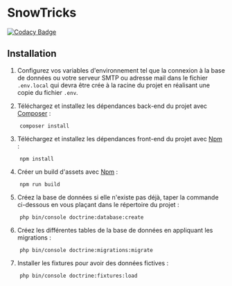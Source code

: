# SnowTricks

[![Codacy Badge](https://api.codacy.com/project/badge/Grade/9e70fb44a25c416f8fd45c4b1f815bd6)](https://app.codacy.com/gh/PavelKlimovich/SnowTricks?utm_source=github.com&utm_medium=referral&utm_content=PavelKlimovich/SnowTricks&utm_campaign=Badge_Grade_Settings)

## Installation

1. Configurez vos variables d'environnement tel que la connexion à la base de données ou votre serveur SMTP ou adresse mail dans le fichier `.env.local` qui devra être crée à la racine du projet en réalisant une copie du fichier `.env`.

2. Téléchargez et installez les dépendances back-end du projet avec [Composer](https://getcomposer.org/download/) :
```
    composer install
```

3. Téléchargez et installez les dépendances front-end du projet avec [Npm](https://www.npmjs.com/get-npm) :
```
    npm install
```

4. Créer un build d'assets avec [Npm](https://www.npmjs.com/get-npm) :
```
    npm run build
```

5. Créez la base de données si elle n'existe pas déjà, taper la commande ci-dessous en vous plaçant dans le répertoire du projet :
```
    php bin/console doctrine:database:create
```

6. Créez les différentes tables de la base de données en appliquant les migrations :
```
    php bin/console doctrine:migrations:migrate
```

7. Installer les fixtures pour avoir des données fictives :
```
    php bin/console doctrine:fixtures:load
```